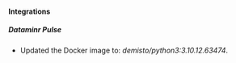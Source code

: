 #### Integrations
##### Dataminr Pulse
- Updated the Docker image to: *demisto/python3:3.10.12.63474*.
